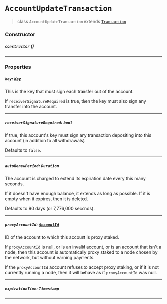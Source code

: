 # `AccountUpdateTransaction`

> class `AccountUpdateTransaction` extends [`Transaction`](reference/core/Transaction.md)

### Constructor

##### `constructor` ()

---

### Properties

##### `key`: [`Key`](reference/cryptography/Key.md)

This is the key that must sign each transfer out of the account.

If `receiverSignatureRequired` is true, then the key must also sign
any transfer into the account.

---

##### `receiverSignatureRequired`: `bool`

If true, this account's key must sign any transaction depositing
into this account (in addition to all withdrawals).

Defaults to `false`.

---

##### `autoRenewPeriod`: `Duration`

The account is charged to extend its expiration date every this many seconds.

If it doesn't have enough balance, it extends as long as possible.
If it is empty when it expires, then it is deleted.

Defaults to 90 days (or 7,776,000 seconds).

---

##### `proxyAccountId`: [`AccountId`](reference/AccountId.md)

ID of the account to which this account is proxy staked.

If `proxyAccountId` is null, or is an invalid account, or is an
account that isn't a node, then this account is automatically proxy staked
to a node chosen by the network, but without earning payments.

If the `proxyAccountId` account refuses to accept proxy staking, or if it is
not currently running a node, then it will behave as
if `proxyAccountId` was null.

---

##### `expirationTime`: `Timestamp`

---
